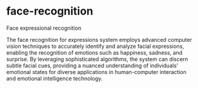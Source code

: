 # face-recognition
Face expressional recognition


The face recognition for expressions system employs advanced 
computer vision techniques to accurately identify and analyze 
facial expressions, enabling the recognition of emotions such 
as happiness, sadness, and surprise. By leveraging sophisticated
 algorithms, the system can discern subtle facial cues, 
 providing a nuanced understanding of individuals' emotional 
 states for diverse applications in human-computer interaction 
 and emotional intelligence technology.

